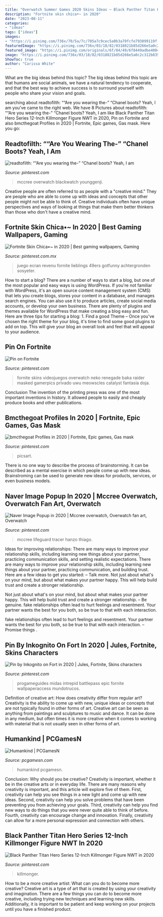 ```yaml
---
title: "Overwatch Summer Games 2020 Skins Ideas ~ Black Panther Titan Hero Series 12-inch Killmonger Figure Nwt In 2020"
description: "Fortnite skin chica•~ in 2020"
date: "2023-08-11"
categories:
- "ideas"
tags: ["ideas"]
images:
- "https://i.pinimg.com/736x/70/5a/7c/705a7c9cec5a0b3a70fcfe793099119f.jpg"
featuredImage: "https://i.pinimg.com/736x/03/18/82/0318821b85d266e5a0c2c312b835263c.jpg"
featured_image: "https://i.pinimg.com/originals/6f/84/49/6f8449adbe4004193106590ebf2e6589.jpg"
image: "https://i.pinimg.com/736x/03/18/82/0318821b85d266e5a0c2c312b835263c.jpg"
ShowToc: true
author: "Carissa White"
---
```



What are the big ideas behind this topic?
The big ideas behind this topic are that humans are social animals, we have a natural tendency to cooperate, and that the best way to achieve success is to surround yourself with people who share your vision and goals.

	

		
searching about readtofilth: ““Are you wearing the-” “Chanel boots? Yeah, I am you've came to the right web. We have 8 Pictures about readtofilth: ““Are you wearing the-” “Chanel boots? Yeah, I am like Black Panther Titan Hero Series 12-Inch Killmonger Figure NWT in 2020, Pin on Fortnite and also bmcthegoat Profiles in 2020 | Fortnite, Epic games, Gas mask. Here you go:
		
    
## Readtofilth: ““Are You Wearing The-” “Chanel Boots? Yeah, I Am

<img loading=lazy src="https://i.pinimg.com/originals/6f/84/49/6f8449adbe4004193106590ebf2e6589.jpg" onerror="this.onerror=null;this.src='https://tse3.mm.bing.net/th?id=OIP.FJM1EGdMfjZllvhfbQIxzwAAAA&amp;pid=15.1';" alt="readtofilth: ““Are you wearing the-” “Chanel boots? Yeah, I am">

_Source: pinterest.com_

>mccree overwatch blackwatch younggenji. 

	

Creative people are often referred to as people with a "creative mind." They are people who are able to come up with ideas and concepts that other people might not be able to think of. Creative individuals often have unique perspectives and ways of looking at things that make them better thinkers than those who don't have a creative mind.

    
## Fortnite Skin Chica•~ In 2020 | Best Gaming Wallpapers, Gaming

<img loading=lazy src="https://i.pinimg.com/736x/03/18/82/0318821b85d266e5a0c2c312b835263c.jpg" onerror="this.onerror=null;this.src='https://tse1.mm.bing.net/th?id=OIP.P3KmnnAWC1ZxolLQ3EFtzwHaHa&amp;pid=15.1';" alt="Fortnite Skin Chica•~ in 2020 | Best gaming wallpapers, Gaming">

_Source: pinterest.com.mx_

>juego ecran revenu fornite lieblings 49ers gotfunny achtergronden sosyeter. 

	

How to start a blog?
There are a number of ways to start a blog, but one of the most popular and easy ways is using WordPress. If you're not familiar with WordPress, it's an open source content management system (CMS) that lets you create blogs, stores your content in a database, and manages search engines. You can also use it to produce articles, create social media accounts, or develop your own business. There are plenty of plugins and themes available for WordPress that make creating a blog easy and fun. Here are three tips for starting a blog: 1. Find a good Theme – Once you've chosen the right theme for your blog, it's time to find some good plugins to add on top. This will give your blog an overall look and feel that will appeal to your audience. 
    
## Pin On Fortnite

<img loading=lazy src="https://i.pinimg.com/736x/fa/9d/cf/fa9dcfb6b70fede316cda8b2ae1e2451.jpg" onerror="this.onerror=null;this.src='https://tse3.mm.bing.net/th?id=OIP.fyL2fKsDDKe4T8JV_DSAIwHaKe&amp;pid=15.1';" alt="Pin on Fortnite">

_Source: pinterest.com_

>fornite skins videojuegos overwatch neko renegade baka raider masked gamerpics privado uwu meowscles catalyst fantasía doja. 

	

Conclusion
The invention of the printing press was one of the most important inventions in history. It allowed people to easily and cheaply produce books and other publications.

    
## Bmcthegoat Profiles In 2020 | Fortnite, Epic Games, Gas Mask

<img loading=lazy src="https://i.pinimg.com/736x/70/5a/7c/705a7c9cec5a0b3a70fcfe793099119f.jpg" onerror="this.onerror=null;this.src='https://tse3.mm.bing.net/th?id=OIP.G0vRS3p6acJnWe6sGA-jAgHaG9&amp;pid=15.1';" alt="bmcthegoat Profiles in 2020 | Fortnite, Epic games, Gas mask">

_Source: pinterest.com_

>picsart. 

	

There is no one way to describe the process of brainstorming. It can be described as a mental exercise in which people come up with new ideas. Brainstroming can be used to generate new ideas for products, services, or even business models.

    
## Naver Image Popup In 2020 | Mccree Overwatch, Overwatch Fan Art, Overwatch

<img loading=lazy src="https://i.pinimg.com/originals/64/85/0a/64850ad7f35c56abe8e91025acfeea5c.png" onerror="this.onerror=null;this.src='https://tse4.mm.bing.net/th?id=OIP.Z9iTJCL2AoYRfXxTxCLj4AHaJH&amp;pid=15.1';" alt="Naver Image Popup in 2020 | Mccree overwatch, Overwatch fan art, Overwatch">

_Source: pinterest.com_

>mccree lifeguard tracer hanzo thiago. 

	

Ideas for improving relationships: There are many ways to improve your relationship skills, including learning new things about your partner, practicing communication skills, and setting realistic expectations.
There are many ways to improve your relationship skills, including learning new things about your partner, practicing communication, and building trust. Here are a few ideas to get you started: 
     – Talk more. Not just about what's on your mind, but about what makes your partner happy. This will help build trust and create a stronger relationship.

Not just about what's on your mind, but about what makes your partner happy. This will help build trust and create a stronger relationship. – Be genuine. fake relationships often lead to hurt feelings and resentment. Your partner wants the best for you both, so be true to that with each interaction.

fake relationships often lead to hurt feelings and resentment. Your partner wants the best for you both, so be true to that with each interaction. – Promise things .

    
## Pin By Inkognito On Fort In 2020 | Jules, Fortnite, Skins Characters

<img loading=lazy src="https://i.pinimg.com/736x/eb/15/a4/eb15a43d90cb4142ae7871e3848866c1.jpg" onerror="this.onerror=null;this.src='https://tse4.mm.bing.net/th?id=OIP.Ph35KeHg7L5VY_csqzLlzQHaHv&amp;pid=15.1';" alt="Pin by Inkognito on Fort in 2020 | Jules, Fortnite, Skins characters">

_Source: pinterest.com_

>progameguides midas intrepid battlepass epic fornite wallpaperaccess mundotrucos. 

	

Definition of creative art: How does creativity differ from regular art?
Creativity is the ability to come up with new, unique ideas or concepts that are not typically found in other forms of art. Creative art can be seen as anything from paintings and sculptures to music and dance. It can be done in any medium, but often times it is more creative when it comes to working with material that is not usually seen in other forms of art.

    
## Humankind | PCGamesN

<img loading=lazy src="https://www.pcgamesn.com/wp-content/uploads/2020/10/humankind-release-date-740x416.jpg" onerror="this.onerror=null;this.src='https://tse3.mm.bing.net/th?id=OIP.-FWQjTvJdixhFZr6MGNdfgHaEK&amp;pid=15.1';" alt="Humankind | PCGamesN">

_Source: pcgamesn.com_

>humankind pcgamesn. 

	

Conclusion: Why should you be creative?
Creativity is important, whether it be in the creative arts or in everyday life. There are many reasons why creativity is important, and this article will explore five of them. First, creativity can help you see things in a new light and come up with new ideas. Second, creativity can help you solve problems that have been preventing you from achieving your goals. Third, creativity can help you find new ways to do things that you were never quite able to think of before. Fourth, creativity can encourage change and innovation. Finally, creativity can allow for a more personal expression and connection with others.

    
## Black Panther Titan Hero Series 12-Inch Killmonger Figure NWT In 2020

<img loading=lazy src="https://i.pinimg.com/originals/8e/22/b1/8e22b1c43dbf6d6b68e40f74db492947.jpg" onerror="this.onerror=null;this.src='https://tse2.mm.bing.net/th?id=OIP.Ps9sZ4jSTKVpHUDE5JrRLQHaUk&amp;pid=15.1';" alt="Black Panther Titan Hero Series 12-Inch Killmonger Figure NWT in 2020">

_Source: pinterest.com_

>killmonger. 

	

How to be a more creative artist: What can you do to become more creative?
Creative art is a type of art that is created by using your creativity and imagination. There are a few things you can do to become more creative, including trying new techniques and learning new skills. Additionally, it is important to be patient and keep working on your projects until you have a finished product.

